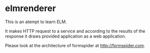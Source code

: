 # elmrenderer

This is an atempt to learn ELM.

It makes HTTP request to a service and according to the results of the response it draws provided application as a web application.

Please look at the architecture of formspider at http://formspider.com.

